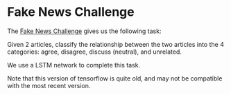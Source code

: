# Fake News Challenge
The [Fake News Challenge](www.fakenewschallenge.org) gives us the following task:

Given 2 articles, classify the relationship between the two articles into the 4 categories: agree, disagree, discuss (neutral), and unrelated.

We use a LSTM network to complete this task.

Note that this version of tensorflow is quite old, and may not be compatible with the most recent version.
